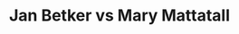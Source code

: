 ---
title: Jan Betker vs Mary Mattatall
player1:
  name: Betker, Jan
  percent: 86
  wins: 2
  losses: 0
player2:
  name: Mattatall, Mary
  percent: 80
  wins: 0
  losses: 2
games:
- player1:
    team: SK
    position: Third
    percent: 84
    win: 1
    loss: 0
  player2:
    team: NS
    position: Third
    percent: 83
    win: 0
    loss: 1
  event: Hearts
  year: 1991
  draw: Round Robin(9)
  score: SK 4 - NS 3
- player1:
    team: CA
    position: Third
    percent: 89
    win: 1
    loss: 0
  player2:
    team: NS
    position: Fourth
    percent: 78
    win: 0
    loss: 1
  event: Hearts
  year: 1998
  draw: Round Robin(10)
  score: CA 7 - NS 6
- player1:
    team: SCHM
    position: Third
    percent: 85
    win: 1
    loss: 0
  player2:
    team: MAT
    position: Fourth
    percent: 71
    win: 0
    loss: 1
  event: Trials (Women)
  year: 1997
  draw: Round Robin(7)
  score: MAT 4 - SCHM 6
---